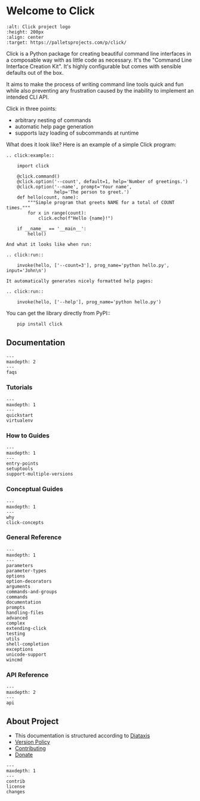 ```{cssclass} hide-header
```

# Welcome to Click

```{image} _static/click-name.svg
:alt: Click project logo
:height: 200px
:align: center
:target: https://palletsprojects.com/p/click/
```

Click is a Python package for creating beautiful command line interfaces in a composable way with as little code as
necessary. It's the "Command Line Interface Creation Kit". It's highly configurable but comes with sensible defaults out
of the box.

It aims to make the process of writing command line tools quick and fun while also preventing any frustration caused by
the inability to implement an intended CLI API.

Click in three points:

- arbitrary nesting of commands
- automatic help page generation
- supports lazy loading of subcommands at runtime

What does it look like? Here is an example of a simple Click program:

```{eval-rst}
.. click:example::

    import click

    @click.command()
    @click.option('--count', default=1, help='Number of greetings.')
    @click.option('--name', prompt='Your name',
                  help='The person to greet.')
    def hello(count, name):
        """Simple program that greets NAME for a total of COUNT times."""
        for x in range(count):
            click.echo(f"Hello {name}!")

    if __name__ == '__main__':
        hello()

And what it looks like when run:

.. click:run::

    invoke(hello, ['--count=3'], prog_name='python hello.py', input='John\n')

It automatically generates nicely formatted help pages:

.. click:run::

    invoke(hello, ['--help'], prog_name='python hello.py')
```

You can get the library directly from PyPI::

```python
    pip install click
```

## Documentation

```{toctree}
---
maxdepth: 2
---
faqs
```

### Tutorials

```{toctree}
---
maxdepth: 1
---
quickstart
virtualenv
```

### How to Guides

```{toctree}
---
maxdepth: 1
---
entry-points
setuptools
support-multiple-versions
```

### Conceptual Guides

```{toctree}
---
maxdepth: 1
---
why
click-concepts
```

### General Reference

```{toctree}
---
maxdepth: 1
---
parameters
parameter-types
options
option-decorators
arguments
commands-and-groups
commands
documentation
prompts
handling-files
advanced
complex
extending-click
testing
utils
shell-completion
exceptions
unicode-support
wincmd
```

### API Reference

```{toctree}
---
maxdepth: 2
---
api
```

## About Project

- This documentation is structured according to [Diataxis](https://diataxis.fr/)
- [Version Policy](https://palletsprojects.com/versions)
- [Contributing](https://palletsprojects.com/contributing/)
- [Donate](https://palletsprojects.com/donate)

```{toctree}
---
maxdepth: 1
---
contrib
license
changes
```
